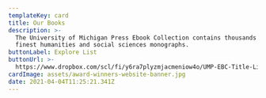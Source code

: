 ```yaml
---
templateKey: card
title: Our Books
description: >-
  The University of Michigan Press Ebook Collection contains thousands of the
  finest humanities and social sciences monographs.
buttonLabel: Explore List
buttonUrl: >-
  https://www.dropbox.com/scl/fi/y6ra7plyzmjacmeniow4o/UMP-EBC-Title-List.xls?dl=0&rlkey=74ij3d6uroembnq5lqhs2v5s4
cardImage: assets/award-winners-website-banner.jpg
date: 2021-04-04T11:25:21.341Z
---
```

